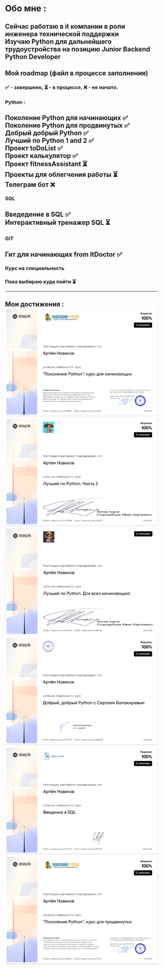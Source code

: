 # Обо мне :

 Сейчас работаю в it компании в роли инженера технической поддержки  
 Изучаю Python для дальнейшего трудоустройства на позицию Junior Backend Python Developer
---
## Мой roadmap  (файл в процессе заполнения)
### ✅ - завершено, ⏳ - в процессе, ❌ - не начато.

### Python :  
Поколение Python для начинающих ✅  
Поколение Python для продвинутых ✅  
Добрый добрый Python ✅  
Лучший по Python 1 and 2 ✅  
Проект toDoList ✅  
Проект калькулятор ✅  
Проект fitnessAssistant ⏳  
Проекты для облегчения работы ⏳  
Телеграм бот ❌  
---  
### SQL  
Введедение в SQL ✅  
Интерактивный тренажер SQL ⏳
---
### GIT
Гит для начинающих from ItDoctor ✅
---

### Курс на специальность  
### Пока выбираю куда пойти ⏳
---


Мои достижения :  
![alt text](Screenshot_1.png)
![alt text](Screenshot_2.png)
![alt text](Screenshot_3.png)
![alt text](Screenshot_4.png)
![alt text](Screenshot_5.png)
![alt text](Screenshot_6.png)
---
